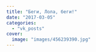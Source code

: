 ```yaml
---
title: "Беги, Лола, беги!"
date: "2017-03-05"
categories: 
  - "vk_posts"
cover:
  image: "images/456239390.jpg"
---
```



